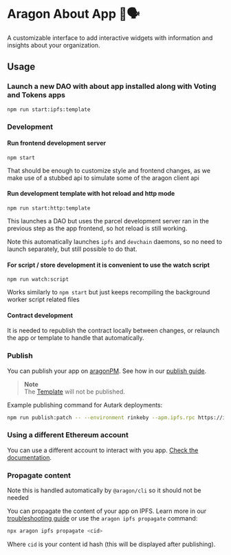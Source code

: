 # Aragon About App 🦅🗣

A customizable interface to add interactive widgets with information and insights about your organization.

## Usage

### Launch a new DAO with about app installed along with Voting and Tokens apps

`npm run start:ipfs:template`

### Development

#### Run frontend development server

`npm start`

That should be enough to customize style and frontend changes, as we make use of a stubbed api to simulate some of the aragon client api

#### Run development template with hot reload and http mode

`npm run start:http:template`

This launches a DAO but uses the parcel development server ran in the previous step as the app frontend, so hot reload is still working.

Note this automatically launches `ipfs` and `devchain` daemons, so no need to launch separately, but still possible to do that.

#### For script / store development it is convenient to use the watch script

`npm run watch:script`

Works similarly to `npm start` but just keeps recompiling the background worker script related files

#### Contract development

It is needed to republish the contract locally between changes, or relaunch the app or template to handle that automatically.

### Publish

You can publish your app on [aragonPM](https://hack.aragon.org/docs/apm). See how in our [publish guide](https://hack.aragon.org/docs/guides-publish).

> **Note**\
> The [Template](https://github.com/AutarkLabs/about/blob/master/contracts/dev/Template.sol) will not be published.

Example publishing command for Autark deployments:

```sh
npm run publish:patch -- --environment rinkeby --apm.ipfs.rpc https://ipfs.autark.xyz:5001 --ipfs-check false
```

### Using a different Ethereum account

You can use a different account to interact with you app. [Check the documentation](https://hack.aragon.org/docs/guides-faq#set-a-private-key).

### Propagate content

Note this is handled automatically by `@aragon/cli` so it should not be needed

You can propagate the content of your app on IPFS. Learn more in our [troubleshooting guide](https://hack.aragon.org/docs/guides-faq#propagating-your-content-hash-through-ipfs) or use the `aragon ipfs propagate` command:

```sh
npx aragon ipfs propagate <cid>
```

Where `cid` is your content id hash (this will be displayed after publishing).
